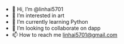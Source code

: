 - 👋 Hi, I’m @linhai5701
- 👀 I’m interested in art 
- 🌱 I’m currently learning Python
- 💞️ I’m looking to collaborate on dapp
- 📫 How to reach me linhai5701@gmail.com

<!---
linhai5701/linhai5701 is a ✨ special ✨ repository because its `README.md` (this file) appears on your GitHub profile.
You can click the Preview link to take a look at your changes.
--->
